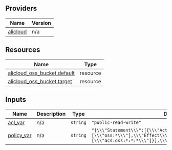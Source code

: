 <!-- BEGIN_TF_DOCS -->
## Providers

| Name | Version |
|------|---------|
| <a name="provider_alicloud"></a> [alicloud](#provider\_alicloud) | n/a |

## Resources

| Name | Type |
|------|------|
| [alicloud_oss_bucket.default](https://registry.terraform.io/providers/hashicorp/alicloud/latest/docs/resources/oss_bucket) | resource |
| [alicloud_oss_bucket.target](https://registry.terraform.io/providers/hashicorp/alicloud/latest/docs/resources/oss_bucket) | resource |

## Inputs

| Name | Description | Type | Default | Required |
|------|-------------|------|---------|:--------:|
| <a name="input_acl_var"></a> [acl\_var](#input\_acl\_var) | n/a | `string` | `"public-read-write"` | no |
| <a name="input_policy_var"></a> [policy\_var](#input\_policy\_var) | n/a | `string` | `"{\\\"Statement\\\":[{\\\"Action\\\":[\\\"oss:*\\\"],\\\"Effect\\\":\\\"Allow\\\",\\\"Resource\\\":[\\\"acs:oss:*:*:*\\\"]}],\\\"Version\\\":\\\"1\\\"}"` | no |
<!-- END_TF_DOCS -->    